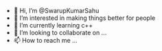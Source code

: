 - 👋 Hi, I’m @SwarupKumarSahu
- 👀 I’m interested in making things better for people
- 🌱 I’m currently learning c++
- 💞️ I’m looking to collaborate on ...
- 📫 How to reach me ...

<!---
SwarupKumarSahu/SwarupKumarSahu is a ✨ special ✨ repository because its `README.md` (this file) appears on your GitHub profile.
You can click the Preview link to take a look at your changes.
--->
